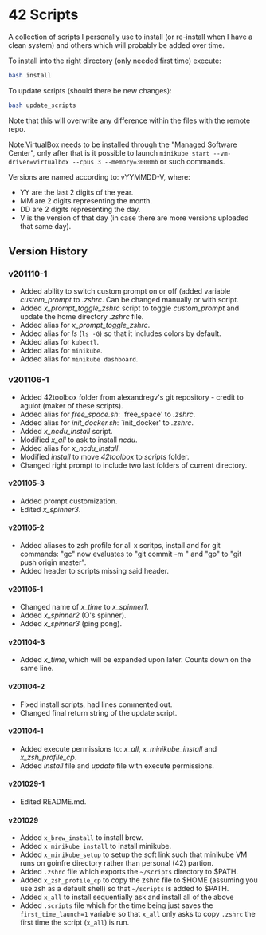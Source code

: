 # 42 Scripts

A collection of scripts I personally use to install (or re-install when I have a clean system) and others which will probably be added over time.

To install into the right directory (only needed first time) execute:
```sh
bash install
```

To update scripts (should there be new changes):
```sh
bash update_scripts
```
Note that this will overwrite any difference within the files with the remote repo.

Note:VirtualBox needs to be installed through the "Managed Software Center", only after that is it possible to launch `minikube start --vm-driver=virtualbox --cpus 3 --memory=3000mb` or such commands.

Versions are named according to: vYYMMDD-V, where:
* YY are the last 2 digits of the year.
* MM are 2 digits representing the month.
* DD are 2 digits representing the day.
* V is the version of that day (in case there are more versions uploaded that same day).

## Version History

### v201110-1
* Added ability to switch custom prompt on or off (added variable *custom_prompt* to *.zshrc*. Can be changed manually or with script.
* Added *x_prompt_toggle_zshrc* script to toggle *custom_prompt* and update the home directory *.zshrc* file.
* Added alias for *x_prompt_toggle_zshrc*.
* Added alias for *ls* (`ls -G`) so that it includes colors by default.
* Added alias for `kubectl`.
* Added alias for `minikube`.
* Added alias for `minikube dashboard`.


### v201106-1
* Added 42toolbox folder from alexandregv's git repository - credit to aguiot (maker of these scripts).
* Added alias for *free_space.sh*: `free_space' to *.zshrc*.
* Added alias for *init_docker.sh*: `init\_docker' to *.zshrc*.
* Added *x_ncdu_install* script.
* Modified *x_all* to ask to install *ncdu*.
* Added alias for *x_ncdu_install*.
* Modified *install* to move *42toolbox* to *scripts* folder.
* Changed right prompt to include two last folders of current directory.

#### v201105-3
* Added prompt customization.
* Edited *x_spinner3*.

#### v201105-2
* Added aliases to zsh profile for all x scritps, install and for git commands: "gc" now evaluates to "git commit -m " and "gp" to "git push origin master".
* Added header to scripts missing said header.

#### v201105-1
* Changed name of *x_time* to *x_spinner1*.
* Added *x_spinner2* (O's spinner).
* Added *x_spinner3* (ping pong).

#### v201104-3
* Added *x_time*, which will be expanded upon later. Counts down on the same line.

#### v201104-2
* Fixed install scripts, had lines commented out.
* Changed final return string of the update script.

#### v201104-1
* Added execute permissions to: *x_all*, *x_minikube_install* and *x_zsh_profile_cp*.
* Added *install* file and *update* file with execute permissions.

#### v201029-1
* Edited README.md.

#### v201029
* Added `x_brew_install` to install brew.
* Added `x_minikube_install` to install minikube.
* Added `x_minikube_setup` to setup the soft link such that minikube VM runs on goinfre directory rather than personal (42) partion.
* Added `.zshrc` file which exports the `~/scripts` directory to $PATH.
* Added `x_zsh_profile_cp` to copy the zshrc file to $HOME (assuming you use zsh as a default shell) so that `~/scripts` is added to $PATH.
* Added `x_all` to install sequentially ask and install all of the above
* Added `.scripts` file which for the time being just saves the `first_time_launch=1` variable so that `x_all` only asks to copy `.zshrc` the first time the script (`x_all`) is run. 

